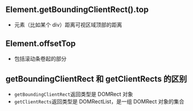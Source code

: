 ## Element.getBoundingClientRect().top

- 元素（比如某个 div）距离可视区域顶部的距离

## Element.offsetTop

- 包括滚动条卷起的部分

## getBoundingClientRect 和 getClientRects 的区别

- `getBoundingClientRect`返回类型是 DOMRect 对象
- `getClientRects`返回类型是 DOMRectList，是一组 DOMRect 对象的集合
